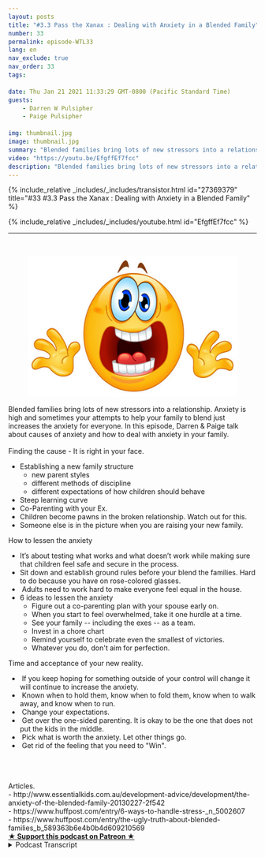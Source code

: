 ```yaml
---
layout: posts
title: "#3.3 Pass the Xanax : Dealing with Anxiety in a Blended Family"
number: 33
permalink: episode-WTL33
lang: en
nav_exclude: true
nav_order: 33
tags:

date: Thu Jan 21 2021 11:33:29 GMT-0800 (Pacific Standard Time)
guests:
    - Darren W Pulsipher
    - Paige Pulsipher

img: thumbnail.jpg
image: thumbnail.jpg
summary: "Blended families bring lots of new stressors into a relationship. Anxiety is high and sometimes your attempts to help your family to blend just increases the anxiety for everyone. In this episode, Darren & Paige talk about causes of anxiety and how to deal with anxiety in your family."
video: "https://youtu.be/EfgffEf7fcc"
description: "Blended families bring lots of new stressors into a relationship. Anxiety is high and sometimes your attempts to help your family to blend just increases the anxiety for everyone. In this episode, Darren & Paige talk about causes of anxiety and how to deal with anxiety in your family."
---
```


<div>
{% include_relative _includes/_includes/transistor.html id="27369379" title="#33 #3.3 Pass the Xanax : Dealing with Anxiety in a Blended Family" %}

{% include_relative _includes/_includes/youtube.html id="EfgffEf7fcc" %}
</div>

---

<html><head></head><body><div>&nbsp;<br><figure data-trix-attachment="{&quot;contentType&quot;:&quot;image&quot;,&quot;height&quot;:286,&quot;url&quot;:&quot;https://1.bp.blogspot.com/-iIuIevdaKIA/Xo_wFiAGrII/AAAAAAAFMuE/BgNiqMuA7TgB6hh2XmUR4-R_WeEZrGkAwCPcBGAYYCw/w485-h286/Stress_%2BYayayoyo.jpg&quot;,&quot;width&quot;:485}" data-trix-content-type="image" class="attachment attachment--preview"><img src="./image0.jpg" width="485" height="286"><figcaption class="attachment__caption"></figcaption></figure></div><div>Blended families bring lots of new stressors into a relationship. Anxiety is high and sometimes your attempts to help your family to blend just increases the anxiety for everyone. In this episode, Darren &amp; Paige talk about causes of anxiety and how to deal with anxiety in your family.</div><div><br></div><div>Finding the cause - It is right in your face.</div><ul><li>Establishing a new family structure<ul><li>new parent styles</li><li>different methods of discipline</li><li>different expectations of how children should behave</li></ul></li><li>Steep learning curve</li><li>Co-Parenting with your Ex.&nbsp;</li><li>Children become pawns in the broken relationship. Watch out for this.</li><li>Someone else is in the picture when you are raising your new family.</li></ul><div>How to lessen the anxiety</div><ul><li>It’s about testing what works and what doesn’t work while making sure that children feel safe and secure in the process.</li><li>Sit down and establish ground rules before your blend the families. Hard to do because you have on rose-colored glasses.</li><li>&nbsp;Adults need to work hard to make everyone feel equal in the house.</li><li>6 ideas to lessen the anxiety<ul><li>Figure out a co-parenting plan with your spouse early on.</li><li>When you start to feel overwhelmed, take it one hurdle at a time.</li><li>See your family -- including the exes -- as a team.</li><li>Invest in a chore chart</li><li>Remind yourself to celebrate even the smallest of victories.</li><li>Whatever you do, don't aim for perfection.</li></ul></li></ul><div>Time and acceptance of your new reality.</div><ul><li>&nbsp;If you keep hoping for something outside of your control will change it will continue to increase the anxiety.</li><li>&nbsp;Known when to hold them, know when to fold them, know when to walk away, and know when to run.</li><li>&nbsp;Change your expectations.&nbsp;</li><li>&nbsp;Get over the one-sided parenting. It is okay to be the one that does not put the kids in the middle.</li><li>&nbsp;Pick what is worth the anxiety. Let other things go.</li><li>&nbsp;Get rid of the feeling that you need to "Win".</li></ul><div><br></div><div><br></div><div><br></div><div>Articles.</div><div>- http://www.essentialkids.com.au/development-advice/development/the-anxiety-of-the-blended-family-20130227-2f542</div><div>- https://www.huffpost.com/entry/6-ways-to-handle-stress-_n_5002607</div><div>- https://www.huffpost.com/entry/the-ugly-truth-about-blended-families_b_589363b6e4b0b4d609210569</div>
<strong>
  <a href="https://www.patreon.com/wheresthelemonade" target="_donate" rel="payment" title="★ Support this podcast on Patreon ★">★ Support this podcast on Patreon ★</a>
</strong></body></html>

<details>
<summary> Podcast Transcript </summary>

<p></p>

</details>
